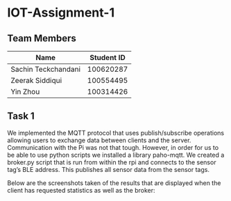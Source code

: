 ﻿# IOT-Assignment-1

## Team Members

| Name        | Student ID           | 
| ------------- |:-------------:| 
| Sachin Teckchandani     | 100620287|
| Zeerak Siddiqui      | 100554495      |
| Yin Zhou  |    100314426    |

## Task 1
We implemented the MQTT protocol that uses publish/subscribe operations allowing users to exchange data between clients and the server.
Communication with the Pi was not that tough. However, in order for us to be able to use python scripts we installed a library paho-mqtt. We created a broker.py script that is run from within the rpi and connects to the sensor tag’s BLE address. This publishes all sensor data from the sensor tags.

Below are the screenshots taken of the results that are displayed when the client has requested statistics as well as the broker: 
















